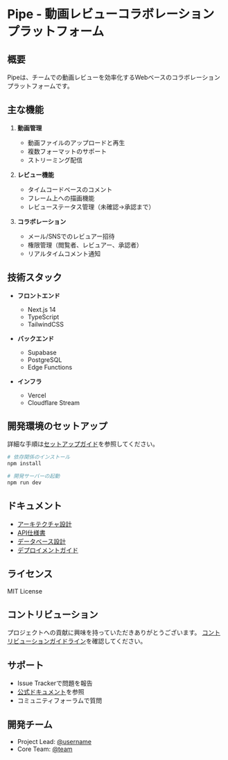# Pipe - 動画レビューコラボレーションプラットフォーム

## 概要
Pipeは、チームでの動画レビューを効率化するWebベースのコラボレーションプラットフォームです。

## 主な機能
1. **動画管理**
   - 動画ファイルのアップロードと再生
   - 複数フォーマットのサポート
   - ストリーミング配信

2. **レビュー機能**
   - タイムコードベースのコメント
   - フレーム上への描画機能
   - レビューステータス管理（未確認→承認まで）

3. **コラボレーション**
   - メール/SNSでのレビュアー招待
   - 権限管理（閲覧者、レビュアー、承認者）
   - リアルタイムコメント通知

## 技術スタック
- **フロントエンド**
  - Next.js 14
  - TypeScript
  - TailwindCSS

- **バックエンド**
  - Supabase
  - PostgreSQL
  - Edge Functions

- **インフラ**
  - Vercel
  - Cloudflare Stream

## 開発環境のセットアップ
詳細な手順は[セットアップガイド](docs/setup.md)を参照してください。

```bash
# 依存関係のインストール
npm install

# 開発サーバーの起動
npm run dev
```

## ドキュメント
- [アーキテクチャ設計](docs/architecture.md)
- [API仕様書](docs/api/index.md)
- [データベース設計](docs/database/schema.md)
- [デプロイメントガイド](docs/deployment.md)

## ライセンス
MIT License

## コントリビューション
プロジェクトへの貢献に興味を持っていただきありがとうございます。
[コントリビューションガイドライン](CONTRIBUTING.md)を確認してください。

## サポート
- Issue Trackerで問題を報告
- [公式ドキュメント](docs/setup.md)を参照
- コミュニティフォーラムで質問

## 開発チーム
- Project Lead: [@username](https://github.com/username)
- Core Team: [@team](https://github.com/team)

